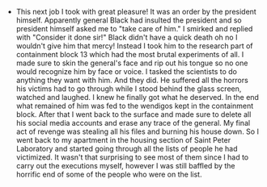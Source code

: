 - This next job I took with great pleasure! It was an order by the president himself. Apparently general Black had insulted the president and so president himself asked me to "take care of him." I smirked and replied with "Consider it done sir!" Black didn't have a quick death oh no I wouldn't give him that mercy! Instead I took him to the research part of containment block 13 which had the most brutal experiments of all. I made sure to skin the general's face and rip out his tongue so no one would recognize him by face or voice. I tasked the scientists to do anything they want with him. And they did. He suffered all the horrors his victims had to go through while I stood behind the glass screen, watched and laughed. I knew he finally got what he deserved. In the end what remained of him was fed to the wendigos kept in the containment block. After that I went back to the surface and made sure to delete all his social media accounts and erase any trace of the general. My final act of revenge was stealing all his files and burning his house down. So I went back to my apartment in the housing section of Saint Peter Laboratory and started going through all the lists of people he had victimized. It wasn't that surprising to see most of them since I had to carry out the executions myself, however I was still baffled by the horrific end of some of the people who were on the list.
